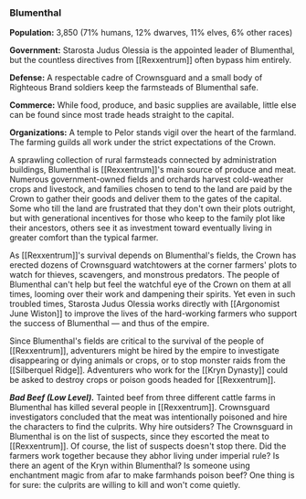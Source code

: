 ### Blumenthal

**Population:** 3,850 (71% humans, 12% dwarves, 11% elves, 6% other races)

**Government:** Starosta Judus Olessia is the appointed leader of Blumenthal, but the countless directives from [[Rexxentrum]] often bypass him entirely.

**Defense:** A respectable cadre of Crownsguard and a small body of Righteous Brand soldiers keep the farmsteads of Blumenthal safe.

**Commerce:** While food, produce, and basic supplies are available, little else can be found since most trade heads straight to the capital.

**Organizations:** A temple to Pelor stands vigil over the heart of the farmland. The farming guilds all work under the strict expectations of the Crown.

A sprawling collection of rural farmsteads connected by administration buildings, Blumenthal is [[Rexxentrum]]'s main source of produce and meat. Numerous government-owned fields and orchards harvest cold-weather crops and livestock, and families chosen to tend to the land are paid by the Crown to gather their goods and deliver them to the gates of the capital. Some who till the land are frustrated that they don't own their plots outright, but with generational incentives for those who keep to the family plot like their ancestors, others see it as investment toward eventually living in greater comfort than the typical farmer.

As [[Rexxentrum]]'s survival depends on Blumenthal's fields, the Crown has erected dozens of Crownsguard watchtowers at the corner farmers' plots to watch for thieves, scavengers, and monstrous predators. The people of Blumenthal can't help but feel the watchful eye of the Crown on them at all times, looming over their work and dampening their spirits. Yet even in such troubled times, Starosta Judus Olessia works directly with [[Argonomist June Wiston]] to improve the lives of the hard-working farmers who support the success of Blumenthal — and thus of the empire.

Since Blumenthal's fields are critical to the survival of the people of [[Rexxentrum]], adventurers might be hired by the empire to investigate disappearing or dying animals or crops, or to stop monster raids from the [[Silberquel Ridge]]. Adventurers who work for the [[Kryn Dynasty]] could be asked to destroy crops or poison goods headed for [[Rexxentrum]].

_**Bad Beef (Low Level).**_ Tainted beef from three different cattle farms in Blumenthal has killed several people in [[Rexxentrum]]. Crownsguard investigators concluded that the meat was intentionally poisoned and hire the characters to find the culprits. Why hire outsiders? The Crownsguard in Blumenthal is on the list of suspects, since they escorted the meat to [[Rexxentrum]]. Of course, the list of suspects doesn't stop there. Did the farmers work together because they abhor living under imperial rule? Is there an agent of the Kryn within Blumenthal? Is someone using enchantment magic from afar to make farmhands poison beef? One thing is for sure: the culprits are willing to kill and won't come quietly.